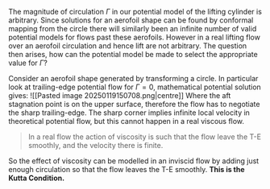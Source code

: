 The magnitude of circulation $\Gamma$ in our potential model of the lifting cylinder is arbitrary. 
Since solutions for an aerofoil shape can be found by conformal mapping from the circle there will similarly been an infinite number of valid potential models for flows past these aerofoils.
However in a real lifting flow over an aerofoil circulation and hence lift are not arbitrary.
The question then arises, how can the potential model be made to select the appropriate value for $\Gamma$?

Consider an aerofoil shape generated by transforming a circle. In particular look at trailing-edge potential flow for $\Gamma=0$, mathematical potential solution gives:
![[Pasted image 20250119150708.png|centre]]
Where the aft stagnation point is on the upper surface, therefore the flow has to negotiate the sharp trailing-edge. The sharp corner implies infinite local velocity in theoretical potential flow, but this cannot happen in a real viscous flow.

>In a real flow the action of viscosity is such that the flow leave the T-E smoothly, and the velocity there is finite.

So the effect of viscosity can be modelled in an inviscid flow by adding just enough circulation so that the flow leaves the T-E smoothly. **This is the Kutta Condition.**

